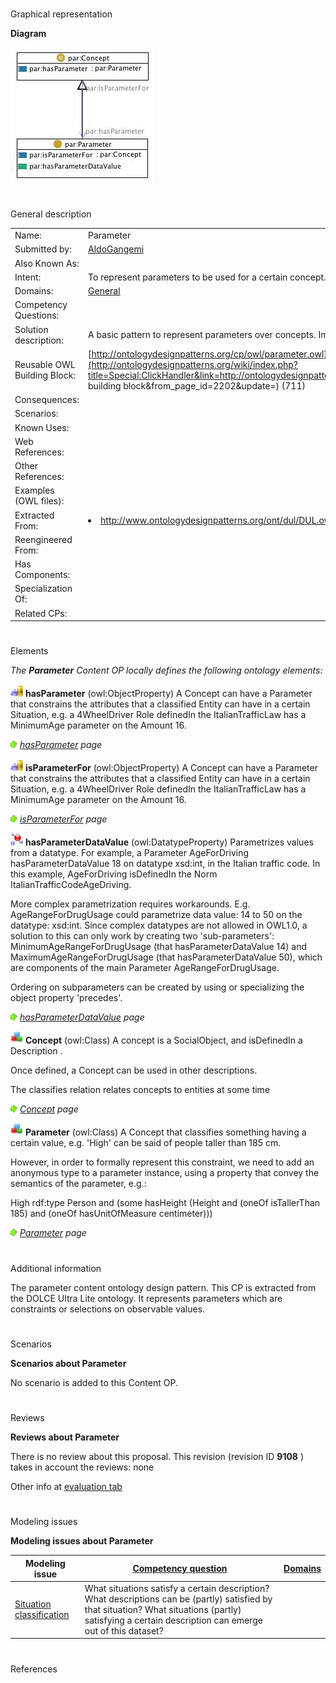 # 

 Graphical representation



__Diagram__ 





[![Image:Parameter.jpg](public/images/5/56/Parameter.jpg)](../Image/Parameter.jpg "Image:Parameter.jpg")





# 

 General description




|  |  |
| --- | --- |
|  Name:  |  Parameter  |
|  Submitted by:  | [AldoGangemi](../User/AldoGangemi "User:AldoGangemi")  |
|  Also Known As:  |  |
|  Intent:  |  To represent parameters to be used for a certain concept.  |
|  Domains:  | [General](../Community/General "Community:General")  |
|  Competency Questions:  |  |
|  Solution description:  |  A basic pattern to represent parameters over concepts. Implemented with simple classes and properties.  |
|  Reusable OWL Building Block:  | [http://ontologydesignpatterns.org/cp/owl/parameter.owl](http://ontologydesignpatterns.org/wiki/index.php?title=Special:ClickHandler&link=http://ontologydesignpatterns.org/cp/owl/parameter.owl&message=OWL building block&from_page_id=2202&update=)  (711)  |
|  Consequences:  |  |
|  Scenarios:  |  |
|  Known Uses:  |  |
|  Web References:  |  |
|  Other References:  |  |
|  Examples (OWL files):  |  |
|  Extracted From:  | <li><a class="external free" href="http://www.ontologydesignpatterns.org/ont/dul/DUL.owl" rel="nofollow" title="http://www.ontologydesignpatterns.org/ont/dul/DUL.owl">        http://www.ontologydesignpatterns.org/ont/dul/DUL.owl       </a></li> |
|  Reengineered From:  |  |
|  Has Components:  |  |
|  Specialization Of:  |  |
|  Related CPs:  |  |



  





# 

 Elements



_The
 __Parameter__ 
 Content OP locally defines the following ontology elements:_ 





[![ObjectProperty](public/images/thumb/c/c3/ObjectProperty.gif/20px-ObjectProperty.gif)](../Image/ObjectProperty.gif "ObjectProperty")
__hasParameter__ 
 (owl:ObjectProperty) A Concept can have a Parameter that constrains the attributes that a classified Entity can have in a certain Situation, e.g. a 4WheelDriver Role definedIn the ItalianTrafficLaw has a MinimumAge parameter on the Amount 16.
 
[![](public/images/thumb/8/87/ArrowRight.gif/11px-ArrowRight.gif)](../Image/ArrowRight.gif "ArrowRight.gif")
_[hasParameter](../Submissions/Parameter/hasParameter "Submissions:Parameter/hasParameter") 
 page_ 



[![ObjectProperty](public/images/thumb/c/c3/ObjectProperty.gif/20px-ObjectProperty.gif)](../Image/ObjectProperty.gif "ObjectProperty")
__isParameterFor__ 
 (owl:ObjectProperty) A Concept can have a Parameter that constrains the attributes that a classified Entity can have in a certain Situation, e.g. a 4WheelDriver Role definedIn the ItalianTrafficLaw has a MinimumAge parameter on the Amount 16.
 
[![](public/images/thumb/8/87/ArrowRight.gif/11px-ArrowRight.gif)](../Image/ArrowRight.gif "ArrowRight.gif")
_[isParameterFor](../Submissions/Parameter/isParameterFor "Submissions:Parameter/isParameterFor") 
 page_ 



[![DatatypeProperty](public/images/thumb/a/a5/DatatypeProperty.gif/20px-DatatypeProperty.gif)](../Image/DatatypeProperty.gif "DatatypeProperty")
__hasParameterDataValue__ 
 (owl:DatatypeProperty) Parametrizes values from a datatype. For example, a Parameter AgeForDriving hasParameterDataValue 18 on datatype xsd:int, in the Italian traffic code. In this example, AgeForDriving isDefinedIn the Norm ItalianTrafficCodeAgeDriving.
 
 More complex parametrization requires workarounds. E.g. AgeRangeForDrugUsage could parametrize data value: 14 to 50 on the datatype: xsd:int. Since complex datatypes are not allowed in OWL1.0, a solution to this can only work by creating two 'sub-parameters': MinimumAgeRangeForDrugUsage (that hasParameterDataValue 14) and MaximumAgeRangeForDrugUsage (that hasParameterDataValue 50), which are components of the main Parameter AgeRangeForDrugUsage.
 



 Ordering on subparameters can be created by using or specializing the object property 'precedes'.
 



[![](public/images/thumb/8/87/ArrowRight.gif/11px-ArrowRight.gif)](../Image/ArrowRight.gif "ArrowRight.gif")
_[hasParameterDataValue](../Submissions/Parameter/hasParameterDataValue "Submissions:Parameter/hasParameterDataValue") 
 page_ 



[![Class](public/images/thumb/2/27/Class.gif/20px-Class.gif)](../Image/Class.gif "Class")
__Concept__ 
 (owl:Class) A concept is a SocialObject, and isDefinedIn a Description .
 
 Once defined, a Concept can be used in other descriptions.
 



 The classifies relation relates concepts to entities at some time
 



[![](public/images/thumb/8/87/ArrowRight.gif/11px-ArrowRight.gif)](../Image/ArrowRight.gif "ArrowRight.gif")
_[Concept](../Submissions/Parameter/Concept "Submissions:Parameter/Concept") 
 page_ 



[![Class](public/images/thumb/2/27/Class.gif/20px-Class.gif)](../Image/Class.gif "Class")
__Parameter__ 
 (owl:Class) A Concept that classifies something having a certain value, e.g. 'High' can be said of people taller than 185 cm.
 
 However, in order to formally represent this constraint, we need to add an anonymous type to a parameter instance, using a property that convey the semantics of the parameter, e.g.:
 



 High rdf:type Person and (some hasHeight (Height and (oneOf isTallerThan 185) and (oneOf hasUnitOfMeasure centimeter)))
 



[![](public/images/thumb/8/87/ArrowRight.gif/11px-ArrowRight.gif)](../Image/ArrowRight.gif "ArrowRight.gif")
_[Parameter](../Submissions/Parameter/Parameter "Submissions:Parameter/Parameter") 
 page_ 


# 

 Additional information



 The parameter content ontology design pattern. This CP is extracted from the DOLCE Ultra Lite ontology. It represents parameters which are constraints or selections on observable values.
 



# 

 Scenarios




__Scenarios about Parameter__ 


 No scenario is added to this Content OP.
 




# 

 Reviews




__Reviews about Parameter__ 


 There is no review about this proposal.
This revision (revision ID
 __9108__ 
 ) takes in account the reviews: none
 



 Other info at
 [evaluation tab](http://ontologydesignpatterns.org/wiki/index.php?title=Submissions:Parameter&action=evaluation "http://ontologydesignpatterns.org/wiki/index.php?title=Submissions:Parameter&action=evaluation") 





  





# 

 Modeling issues




__Modeling issues about Parameter__ 



|  Modeling issue  | [Competency question](../Property/CompetencyQuestion "Property:CompetencyQuestion")  | [Domains](../Property/Domain "Property:Domain")  |
| --- | --- | --- |
| [Situation classification](../Community/Situation_classification "Community:Situation classification")  |  What situations satisfy a certain description? What descriptions can be (partly) satisfied by that situation? What situations (partly) satisfying a certain description can emerge out of this dataset?  |  |




  





# 

 References